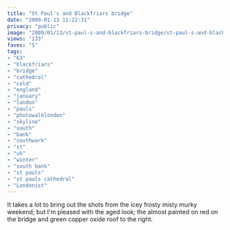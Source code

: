 ```yaml
---
title: "St Paul's and Blackfriars bridge"
date: "2009-01-13 11:22:31"
privacy: "public"
image: "2009/01/13/st-paul-s-and-blackfriars-bridge/st-paul-s-and-blackfriars-bridge.jpg"
views: "133"
faves: "5"
tags:
- "63"
- "blackfriars"
- "bridge"
- "cathedral"
- "cold"
- "england"
- "january"
- "london"
- "pauls"
- "photowalklondon"
- "skyline"
- "south"
- "bank"
- "southwark"
- "st"
- "uk"
- "winter"
- "south bank"
- "st pauls"
- "st pauls cathedral"
- "Londonist"
---
```

It takes a lot to bring out the shots from the icey frosty misty murky weekend; but I'm pleased with the aged look; the almost painted on red on the bridge and green copper oxide roof to the right.<a href="/photos/2009/01/13/st-pauls-and-blackfriars-bridge"></a>
